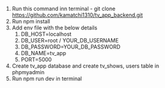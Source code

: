 1. Run this command inn terminal - git clone https://github.com/kamatchi1310/tv_app_backend.git
2. Run npm install
3. Add env file with the below details
     1. DB_HOST=localhost
     2. DB_USER=root / YOUR_DB_USERNAME
     3. DB_PASSWORD=YOUR_DB_PASSWORD
     4. DB_NAME=tv_app
     5. PORT=5000
4. Create tv_app database and create tv_shows, users table in phpmyadmin
5. Run npm run dev in terminal
